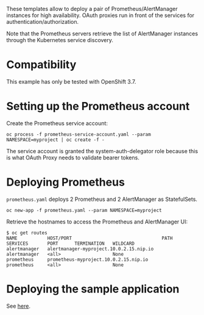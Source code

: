 These templates allow to deploy a pair of Prometheus/AlertManager instances
for high availability. OAuth proxies run in front of the services for
authentication/authorization.

Note that the Prometheus servers retrieve the list of AlertManager instances
through the Kubernetes service discovery.

# Compatibility

This example has only be tested with OpenShift 3.7.

# Setting up the Prometheus account

Create the Prometheus service account:

```
oc process -f prometheus-service-account.yaml --param NAMESPACE=myproject | oc create -f -
```

The service account is granted the system-auth-delegator role because this is
what OAuth Proxy needs to validate bearer tokens.

# Deploying Prometheus

`prometheus.yaml` deploys 2 Prometheus and 2 AlertManager as StatefulSets.

```
oc new-app -f prometheus.yaml --param NAMESPACE=myproject
```

Retrieve the hostnames to access the Prometheus and AlertManager UI:

```
$ oc get routes
NAME           HOST/PORT                                 PATH      SERVICES       PORT      TERMINATION   WILDCARD
alertmanager   alertmanager-myproject.10.0.2.15.nip.io             alertmanager   <all>                   None
prometheus     prometheus-myproject.10.0.2.15.nip.io               prometheus     <all>                   None
```

# Deploying the sample application

See [here](../prometheus/README.md#deploying-the-sample-application).
